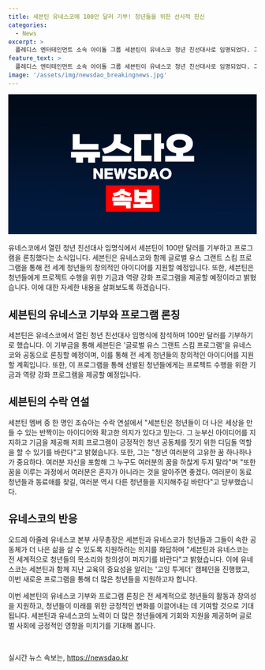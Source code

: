 ```yaml
---
title: 세븐틴 유네스코에 100만 달러 기부! 청년들을 위한 선사적 헌신
categories:
  - News
excerpt: >
  플레디스 엔터테인먼트 소속 아이돌 그룹 세븐틴이 유네스코 청년 친선대사로 임명되었다. 그들은 전 세계 청년들을 위해 100만 달러를 기부하고, 글로벌 유스 그랜트 스킴 프로그램을 론칭할 예정이다. 이 프로그램은 창의력과 웰빙 분야 프로젝트를 지원하며, 선발된 청년들에게 기금과 역량 강화 프로그램을 제공할 것이다. 세븐틴은 청년들의 아이디어를 지지하고, 긍정적인 청년 공동체를 형성하고자 한다. 이들은 유네스코와 함께 고잉 투게더 캠페인을 통해 교육의 중요성을 알리고 있으며, 이로써 유네스코한국위원회와의 업무협약을 통해 유네스코 친선대사로 임명되었다.
feature_text: >
  플레디스 엔터테인먼트 소속 아이돌 그룹 세븐틴이 유네스코 청년 친선대사로 임명되었다. 그들은 전 세계 청년들을 위해 100만 달러를 기부하고, 글로벌 유스 그랜트 스킴 프로그램을 론칭할 예정이다. 이 프로그램은 창의력과 웰빙 분야 프로젝트를 지원하며, 선발된 청년들에게 기금과 역량 강화 프로그램을 제공할 것이다. 세븐틴은 청년들의 아이디어를 지지하고, 긍정적인 청년 공동체를 형성하고자 한다. 이들은 유네스코와 함께 고잉 투게더 캠페인을 통해 교육의 중요성을 알리고 있으며, 이로써 유네스코한국위원회와의 업무협약을 통해 유네스코 친선대사로 임명되었다.
image: '/assets/img/newsdao_breakingnews.jpg'
---
```


<p><img src="/assets/img/newsdao_breakingnews.jpg" alt="pcversion 속보" /></p>

<p>유네스코에서 열린 청년 친선대사 임명식에서 세븐틴이 100만 달러를 기부하고 프로그램을 론칭했다는 소식입니다. 세븐틴은 유네스코와 함께 글로벌 유스 그랜트 스킴 프로그램을 통해 전 세계 청년들의 창의적인 아이디어를 지원할 예정입니다. 또한, 세븐틴은 청년들에게 프로젝트 수행을 위한 기금과 역량 강화 프로그램을 제공할 예정이라고 밝혔습니다. 이에 대한 자세한 내용을 살펴보도록 하겠습니다. </p>

<h2 data-ke-size="size26">세븐틴의 유네스코 기부와 프로그램 론칭</h2>

<p>세븐틴은 유네스코에서 열린 청년 친선대사 임명식에 참석하며 100만 달러를 기부하기로 했습니다. 이 기부금을 통해 세븐틴은 '글로벌 유스 그랜트 스킴 프로그램'을 유네스코와 공동으로 론칭할 예정이며, 이를 통해 전 세계 청년들의 창의적인 아이디어를 지원할 계획입니다. 또한, 이 프로그램을 통해 선발된 청년들에게는 프로젝트 수행을 위한 기금과 역량 강화 프로그램을 제공할 예정입니다.</p>

<h2 data-ke-size="size26">세븐틴의 수락 연설</h2>

<p>세븐틴 멤버 중 한 명인 조슈아는 수락 연설에서 "세븐틴은 청년들이 더 나은 세상을 만들 수 있는 반짝이는 아이디어와 확고한 의지가 있다고 믿는다. 그 눈부신 아이디어를 지지하고 기금을 제공해 저희 프로그램이 긍정적인 청년 공동체를 짓기 위한 디딤돌 역할을 할 수 있기를 바란다"고 밝혔습니다. 또한, 그는 "청년 여러분의 고유한 꿈 하나하나가 중요하다. 여러분 자신을 포함해 그 누구도 여러분의 꿈을 하찮게 두지 말라"며 "또한 꿈을 이루는 과정에서 여러분은 혼자가 아니라는 것을 알아주면 좋겠다. 여러분이 동료 청년들과 동료애를 찾길, 여러분 역시 다른 청년들을 지지해주길 바란다"고 당부했습니다.</p>

<h2 data-ke-size="size26">유네스코의 반응</h2>

<p>오드레 아줄레 유네스코 본부 사무총장은 세븐틴과 유네스코가 청년들과 그들이 속한 공동체가 더 나은 삶을 살 수 있도록 지원하려는 의지를 화답하며 "세븐틴과 유네스코는 전 세계적으로 청년들의 목소리와 창의성이 퍼지기를 바란다"고 밝혔습니다. 이에 유네스코는 세븐틴과 함께 지난 교육의 중요성을 알리는 '고잉 투게더' 캠페인을 진행했고, 이번 새로운 프로그램을 통해 더 많은 청년들을 지원하고자 합니다. </p>

<p>이번 세븐틴의 유네스코 기부와 프로그램 론칭은 전 세계적으로 청년들의 활동과 창의성을 지원하고, 청년들이 미래를 위한 긍정적인 변화를 이끌어내는 데 기여할 것으로 기대됩니다. 세븐틴과 유네스코의 노력이 더 많은 청년들에게 기회와 지원을 제공하며 글로벌 사회에 긍정적인 영향을 미치기를 기대해 봅니다.</p>

<p data-ke-size="size16">&nbsp;</p>
실시간 뉴스 속보는, <a href="https://newsdao.kr" rel="dofollow">https://newsdao.kr</a>



